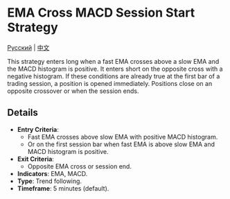 # EMA Cross MACD Session Start Strategy
[Русский](README_ru.md) | [中文](README_cn.md)

This strategy enters long when a fast EMA crosses above a slow EMA and the MACD histogram is positive. It enters short on the opposite cross with a negative histogram. If these conditions are already true at the first bar of a trading session, a position is opened immediately. Positions close on an opposite crossover or when the session ends.

## Details

- **Entry Criteria**:
  - Fast EMA crosses above slow EMA with positive MACD histogram.
  - Or on the first session bar when fast EMA is above slow EMA and MACD histogram is positive.
- **Exit Criteria**:
  - Opposite EMA cross or session end.
- **Indicators**: EMA, MACD.
- **Type**: Trend following.
- **Timeframe**: 5 minutes (default).

